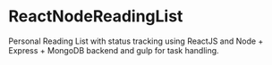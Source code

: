 # ReactNodeReadingList
Personal Reading List with status tracking using ReactJS and Node + Express + MongoDB backend and gulp for task handling.


